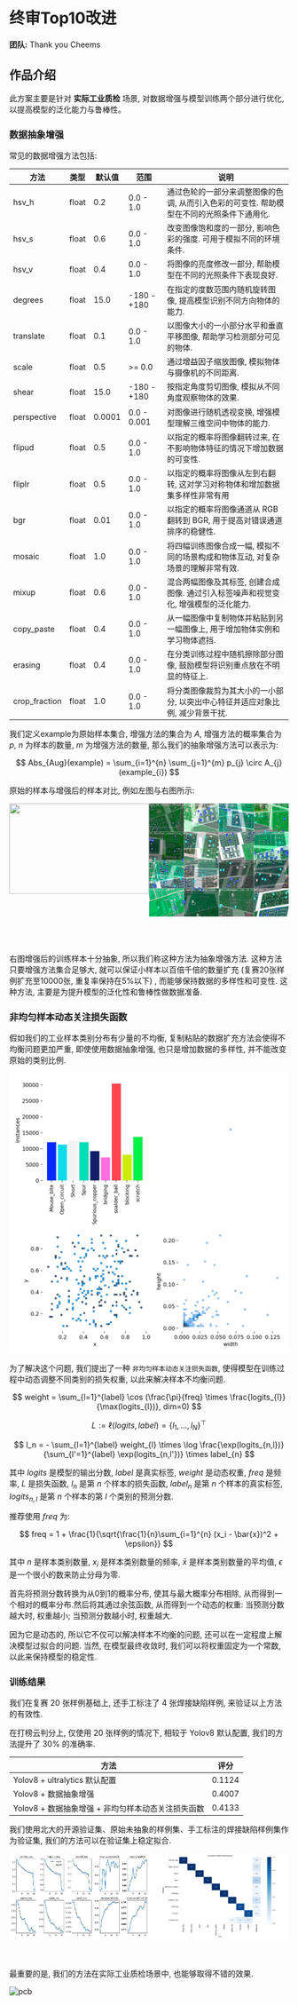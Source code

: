 <!-- coding=utf-8
Copyright 2024 Jingze Shi and Bingheng Wu.    All rights reserved.

Licensed under the Apache License, Version 2.0 (the "License");
you may not use this file except in compliance with the License.
You may obtain a copy of the License at

    http://www.apache.org/licenses/LICENSE-2.0

Unless required by applicable law or agreed to in writing, software
distributed under the License is distributed on an "AS IS" BASIS,
WITHOUT WARRANTIES OR CONDITIONS OF ANY KIND, either express or implied.
See the License for the specific language governing permissions and limitations under the License. -->

# 终审Top10改进

**团队:** Thank you Cheems

## 作品介绍

此方案主要是针对 **实际工业质检** 场景, 对数据增强与模型训练两个部分进行优化, 以提高模型的泛化能力与鲁棒性。

### 数据抽象增强
常见的数据增强方法包括:

| 方法 | 类型 | 默认值 | 范围 | 说明 |
| --- | --- | --- | --- | --- |
| hsv_h | float | 0.2 | 0.0 - 1.0 | 通过色轮的一部分来调整图像的色调, 从而引入色彩的可变性. 帮助模型在不同的光照条件下通用化. |
| hsv_s | float | 0.6 | 0.0 - 1.0 | 改变图像饱和度的一部分, 影响色彩的强度. 可用于模拟不同的环境条件. |
| hsv_v | float | 0.4 | 0.0 - 1.0 | 将图像的亮度修改一部分, 帮助模型在不同的光照条件下表现良好. |
| degrees | float | 15.0 | -180 - +180 | 在指定的度数范围内随机旋转图像, 提高模型识别不同方向物体的能力. |
| translate | float | 0.1 | 0.0 - 1.0 | 以图像大小的一小部分水平和垂直平移图像, 帮助学习检测部分可见的物体. |
| scale | float | 0.5 | >= 0.0 | 通过增益因子缩放图像, 模拟物体与摄像机的不同距离. |
| shear | float | 15.0 | -180 - +180 | 按指定角度剪切图像, 模拟从不同角度观察物体的效果. |
| perspective | float | 0.0001 | 0.0 - 0.001 | 对图像进行随机透视变换, 增强模型理解三维空间中物体的能力. |
| flipud | float | 0.5 | 0.0 - 1.0 | 以指定的概率将图像翻转过来, 在不影响物体特征的情况下增加数据的可变性. |
| fliplr | float | 0.5 | 0.0 - 1.0 | 以指定的概率将图像从左到右翻转, 这对学习对称物体和增加数据集多样性非常有用 |
| bgr | float | 0.01 | 0.0 - 1.0 | 以指定的概率将图像通道从 RGB 翻转到 BGR, 用于提高对错误通道排序的稳健性. |
| mosaic | float | 1.0 | 0.0 - 1.0 | 将四幅训练图像合成一幅, 模拟不同的场景构成和物体互动, 对复杂场景的理解非常有效. |
| mixup | float | 0.6 | 0.0 - 1.0 | 混合两幅图像及其标签, 创建合成图像. 通过引入标签噪声和视觉变化, 增强模型的泛化能力. |
| copy_paste | float | 0.4 | 0.0 - 1.0 | 从一幅图像中复制物体并粘贴到另一幅图像上, 用于增加物体实例和学习物体遮挡. |
| erasing | float | 0.4 | 0.0 - 1.0 | 在分类训练过程中随机擦除部分图像, 鼓励模型将识别重点放在不明显的特征上. |
| crop_fraction | float | 1.0 | 0.0 - 1.0 | 将分类图像裁剪为其大小的一小部分, 以突出中心特征并适应对象比例, 减少背景干扰. |

我们定义example为原始样本集合, 增强方法的集合为 $A$, 增强方法的概率集合为 $p$, $n$ 为样本的数量, $m$ 为增强方法的数量, 那么我们的抽象增强方法可以表示为:

$$
Abs_{Aug}(example) = \sum_{i=1}^{n} \sum_{j=1}^{m} p_{j} \circ A_{j}(example_{i})
$$

原始的样本与增强后的样本对比, 例如左图与右图所示:

<div style="display: flex; justify-content: space-between; width: 100%;">
    <div style="width: 50%;">
        <img src="./assets/example.jpg" style="width: 100%; height: 80%;"/>
    </div>
    <div style="width: 50%;">
        <img src="./assets/abs_aug_examle.jpg" style="width: 100%; height: 80%;"/>
    </div>
</div>

右图增强后的训练样本十分抽象, 所以我们称这种方法为抽象增强方法. 这种方法只要增强方法集合足够大, 就可以保证小样本以百倍千倍的数量扩充 (复赛20张样例扩充至10000张, 重复率保持在5%以下) , 而能够保持数据的多样性和可变性. 这种方法, 主要是为提升模型的泛化性和鲁棒性做数据准备.


### 非均匀样本动态关注损失函数

假如我们的工业样本类别分布有少量的不均衡, 复制粘贴的数据扩充方法会使得不均衡问题更加严重, 即使使用数据抽象增强, 也只是增加数据的多样性, 并不能改变原始的类别比例.

<img src="./assets/non-uniform_samples.jpg">

为了解决这个问题, 我们提出了一种 `非均匀样本动态关注损失函数`, 使得模型在训练过程中动态调整不同类别的损失权重, 以此来解决样本不均衡问题.

$$
weight =
    \sum_{l=1}^{label} \cos (\frac{\pi}{freq} \times \frac{logits_{l}}{\max(logits_{l})}, dim=0)
$$

$$
L := \ell(logits, label) = \{l_1,\dots,l_N\}^\top 
$$

$$
l_n = - \sum_{l=1}^{label} weight_{l} \times \log \frac{\exp(logits_{n,l})}{\sum_{l'=1}^{label} \exp(logits_{n,l'})} \times label_{n}
$$

其中 $logits$ 是模型的输出分数, $label$ 是真实标签, $weight$ 是动态权重, $freq$ 是频率, $L$ 是损失函数, $l_n$ 是第 $n$ 个样本的损失函数, $label_{n}$ 是第 $n$ 个样本的真实标签, $logits_{n,l}$ 是第 $n$ 个样本的第 $l$ 个类别的预测分数.

推荐使用 $freq$ 为:

$$
freq = 1 + \frac{1}{\sqrt{\frac{1}{n}\sum_{i=1}^{n} (x_i - \bar{x})^2 + \epsilon}}
$$

其中 $n$ 是样本类别数量, $x_i$ 是样本类别数量的频率, $\bar{x}$ 是样本类别数量的平均值, $\epsilon$ 是一个很小的数来防止分母为零.

首先将预测分数转换为从0到1的概率分布, 使其与最大概率分布相除, 从而得到一个相对的概率分布.然后将其通过余弦函数, 从而得到一个动态的权重: 当预测分数越大时, 权重越小; 当预测分数越小时, 权重越大.

因为它是动态的, 所以它不仅可以解决样本不均衡的问题, 还可以在一定程度上解决模型过拟合的问题. 当然, 在模型最终收敛时, 我们可以将权重固定为一个常数, 以此来保持模型的稳定性.


### 训练结果

我们在复赛 20 张样例基础上, 还手工标注了 4 张焊接缺陷样例, 来验证以上方法的有效性.

在打榜云判分上, 仅使用 20 张样例的情况下, 相较于 Yolov8 默认配置, 我们的方法提升了 30% 的准确率.

| 方法 | 评分 |
| --- | --- |
| Yolov8 + ultralytics 默认配置 | 0.1124 |
| Yolov8 + 数据抽象增强 | 0.4007 |
| Yolov8 + 数据抽象增强 + 非均匀样本动态关注损失函数 | 0.4133 |

我们使用北大的开源验证集、原始未抽象的样例集、手工标注的焊接缺陷样例集作为验证集, 我们的方法可以在验证集上稳定拟合.

<div style="display: flex; justify-content: space-between; width: 100%;">
    <div style="width: 50%;">
        <img src="./assets/results.png" style="width: 100%; height: 80%;"/>
    </div>
    <div style="width: 50%;">
        <img src="./assets/confusion_matrix_normalized.png" style="width: 100%; height: 80%;"/>
    </div>
</div>

最重要的是, 我们的方法在实际工业质检场景中, 也能够取得不错的效果.

![pcb](./assets/pcb.png) 